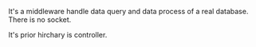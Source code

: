 It's a middleware handle data query and data process of a real database.
There is no socket.

It's prior hirchary is controller.
